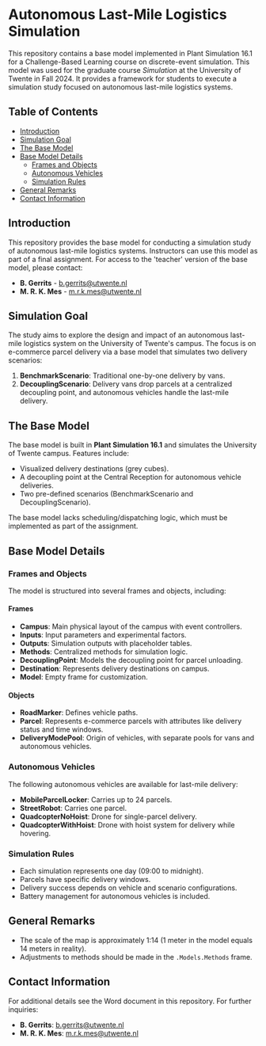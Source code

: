 # Autonomous Last-Mile Logistics Simulation

This repository contains a base model implemented in Plant Simulation 16.1 for a Challenge-Based Learning course on discrete-event simulation. This model was used for the graduate course *Simulation* at the University of Twente in Fall 2024. It provides a framework for students to execute a simulation study focused on autonomous last-mile logistics systems.

## Table of Contents
- [Introduction](#introduction)
- [Simulation Goal](#simulation-goal)
- [The Base Model](#the-base-model)
- [Base Model Details](#base-model-details)
  - [Frames and Objects](#frames-and-objects)
  - [Autonomous Vehicles](#autonomous-vehicles)
  - [Simulation Rules](#simulation-rules)
- [General Remarks](#general-remarks)
- [Contact Information](#contact-information)

## Introduction

This repository provides the base model for conducting a simulation study of autonomous last-mile logistics systems. Instructors can use this model as part of a final assignment. For access to the 'teacher' version of the base model, please contact:

- **B. Gerrits** - [b.gerrits@utwente.nl](mailto:b.gerrits@utwente.nl)
- **M. R. K. Mes** - [m.r.k.mes@utwente.nl](mailto:m.r.k.mes@utwente.nl)

## Simulation Goal

The study aims to explore the design and impact of an autonomous last-mile logistics system on the University of Twente's campus. The focus is on e-commerce parcel delivery via a base model that simulates two delivery scenarios:
1. **BenchmarkScenario**: Traditional one-by-one delivery by vans.
2. **DecouplingScenario**: Delivery vans drop parcels at a centralized decoupling point, and autonomous vehicles handle the last-mile delivery.

## The Base Model

The base model is built in **Plant Simulation 16.1** and simulates the University of Twente campus. Features include:
- Visualized delivery destinations (grey cubes).
- A decoupling point at the Central Reception for autonomous vehicle deliveries.
- Two pre-defined scenarios (BenchmarkScenario and DecouplingScenario).

The base model lacks scheduling/dispatching logic, which must be implemented as part of the assignment.

## Base Model Details

### Frames and Objects

The model is structured into several frames and objects, including:

#### Frames
- **Campus**: Main physical layout of the campus with event controllers.
- **Inputs**: Input parameters and experimental factors.
- **Outputs**: Simulation outputs with placeholder tables.
- **Methods**: Centralized methods for simulation logic.
- **DecouplingPoint**: Models the decoupling point for parcel unloading.
- **Destination**: Represents delivery destinations on campus.
- **Model**: Empty frame for customization.

#### Objects
- **RoadMarker**: Defines vehicle paths.
- **Parcel**: Represents e-commerce parcels with attributes like delivery status and time windows.
- **DeliveryModePool**: Origin of vehicles, with separate pools for vans and autonomous vehicles.

### Autonomous Vehicles

The following autonomous vehicles are available for last-mile delivery:
- **MobileParcelLocker**: Carries up to 24 parcels.
- **StreetRobot**: Carries one parcel.
- **QuadcopterNoHoist**: Drone for single-parcel delivery.
- **QuadcopterWithHoist**: Drone with hoist system for delivery while hovering.

### Simulation Rules

- Each simulation represents one day (09:00 to midnight).
- Parcels have specific delivery windows.
- Delivery success depends on vehicle and scenario configurations.
- Battery management for autonomous vehicles is included.

## General Remarks

- The scale of the map is approximately 1:14 (1 meter in the model equals 14 meters in reality).
- Adjustments to methods should be made in the `.Models.Methods` frame.

## Contact Information

For additional details see the Word document in this repository. For further inquiries:
- **B. Gerrits**: [b.gerrits@utwente.nl](mailto:b.gerrits@utwente.nl)
- **M. R. K. Mes**: [m.r.k.mes@utwente.nl](mailto:m.r.k.mes@utwente.nl)
